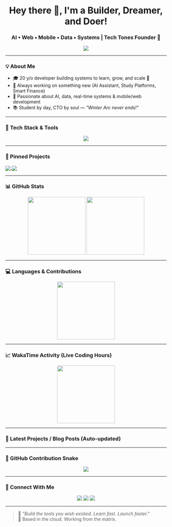 <h1 align="center">Hey there 👋, I'm a Builder, Dreamer, and Doer!</h1>
<h3 align="center">AI • Web • Mobile • Data • Systems | Tech Tones Founder 🚀</h3>

<p align="center">
  <img src="https://readme-typing-svg.demolab.com?font=Fira+Code&pause=1000&color=16F7EA&center=true&vCenter=true&width=440&lines=AI+Engineer+%7C+App+Dev+%7C+Tech+Founder;Coding+every+day+%E2%9C%94%EF%B8%8F;Startup+Mindset+%7C+Whiteroom+Mode" />
</p>

---

### 💡 About Me

- 🎓 20 y/o developer building systems to learn, grow, and scale 🚀  
- 🔨 Always working on something new (AI Assistant, Study Platforms, Smart Finance)  
- 🧠 Passionate about AI, data, real-time systems & mobile/web development  
- 📚 Student by day, CTO by soul — *"Winter Arc never ends!"*

---

### 🧠 Tech Stack & Tools

<p align="center">
  <img src="https://skillicons.dev/icons?i=python,flutter,react,nodejs,js,html,css,java,angular,mongodb,firebase,git,github,vscode,linux,figma" />
</p>

---

### 🚀 Pinned Projects

<a href="https://github.com/YourUsername/ai-voice-assistant">
  <img align="center" src="https://github-readme-stats.vercel.app/api/pin/?username=YourUsername&repo=ai-voice-assistant&theme=radical" />
</a>
<a href="https://github.com/YourUsername/student-learning-platform">
  <img align="center" src="https://github-readme-stats.vercel.app/api/pin/?username=YourUsername&repo=student-learning-platform&theme=radical" />
</a>

---

### 📊 GitHub Stats

<p align="center">
  <img src="https://github-readme-stats.vercel.app/api?username=YourUsername&theme=radical&show_icons=true" height="180"/>
  <img src="https://github-readme-streak-stats.herokuapp.com?user=YourUsername&theme=radical" height="180"/>
</p>

---

### 💻 Languages & Contributions

<p align="center">
  <img src="https://github-readme-stats.vercel.app/api/top-langs/?username=YourUsername&layout=compact&theme=radical" height="180"/>
</p>

---

### 📈 WakaTime Activity (Live Coding Hours)

<!-- Connect Wakatime account -->
<!-- Replace with your actual username after linking -->

<p align="center">
  <img src="https://github-readme-stats.vercel.app/api/wakatime?username=YourWakatimeUsername&theme=radical" height="180"/>
</p>

---

### 🧠 Latest Projects / Blog Posts (Auto-updated)

<!--START_SECTION:activity-->
<!-- This will auto-update with your latest blog posts or GitHub activity -->
<!--END_SECTION:activity-->

---

### 🐍 GitHub Contribution Snake

<p align="center">
  <img src="https://github.com/YourUsername/YourUsername/blob/output/github-contribution-grid-snake.svg" />
</p>

---

### 🔗 Connect With Me

<p align="center">
  <a href="mailto:your.email@example.com"><img src="https://img.shields.io/badge/Gmail-D14836?style=for-the-badge&logo=gmail&logoColor=white"/></a>
  <a href="https://linkedin.com/in/yourprofile"><img src="https://img.shields.io/badge/LinkedIn-%230077B5.svg?style=for-the-badge&logo=linkedin&logoColor=white"/></a>
  <a href="https://github.com/YourUsername"><img src="https://img.shields.io/badge/GitHub-%2312100E.svg?style=for-the-badge&logo=github&logoColor=white"/></a>
</p>

---

> 💬 *"Build the tools you wish existed. Learn fast. Launch faster."*  
> 📍 Based in the cloud. Working from the matrix.

